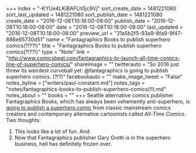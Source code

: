 +++
index = "-KYUe4LKiBAFLh5jc9Vj"
sort_create_date = 1481221080
sort_last_updated = 1481221080
sort_publish_date = 1481221080
create_date = "2016-12-08T10:18:00-08:00"
publish_date = "2016-12-08T10:18:00-08:00"
date = "2016-12-08T10:18:00-08:00"
last_updated = "2016-12-08T10:18:00-08:00"
preview_url = "31a5b2f5-93a9-8fa9-9f47-886e65730d51"
name = "Fantagraphics Books to publish superhero comics(?!??!)"
title = "Fantagraphics Books to publish superhero comics(?!??!)"
type = "Note"
link = "http://www.comicsbeat.com/fantagraphics-to-launch-all-time-comics-line-of-superhero-comics/"
shareimage = ""
twitterauto = "So 2016 just threw its weirdest curveball yet: @fantagraphics is going to publish superhero comics. (?!?)"
facebookauto = ""
make_image_tweet = "False"
notes_byline = ["writers/paul-constant.md"]
notes_tags = "notes/fantagraphics-books-to-publish-superhero-comics(!!).md"
notes_about = ""
books = ""
+++
Seattle alternative comics publisher Fantagraphics Books, which has always been vehemently anti-superhero, is [going to publish a superhero comic](http://www.comicsbeat.com/fantagraphics-to-launch-all-time-comics-line-of-superhero-comics/) from classic mainstream comics creators and contemporary alternative cartoonists called *All-Time Comics*. Two thoughts:

1. This looks like a lot of fun. And:
2. Now that Fantagraphics publisher Gary Groth is in the superhero business, hell has definitely frozen over.